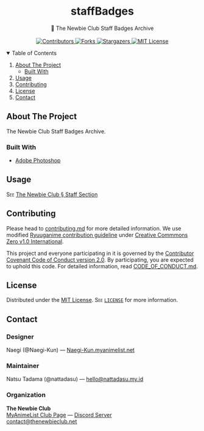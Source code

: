 <!-- markdownlint-configure-file
{
  "MD041": false
}
-->

<h1 align="center">staffBadges</h1>

<p align="center">
  📛 The Newbie Club Staff Badges Archive
  <br />
  <br />

  <!-- markdownlint-disable MD013 -->
  <a href="https://github.com/theNewbieClub-MAL/staffBadges/graphs/contributors">
    <img src="https://img.shields.io/github/contributors/theNewbieClub-MAL/staffBadges.svg?style=for-the-badge" alt="Contributors">
  </a>
  <a href="https://github.com/theNewbieClub-MAL/staffBadges/network/members">
    <img src="https://img.shields.io/github/forks/theNewbieClub-MAL/staffBadges.svg?style=for-the-badge" alt="Forks">
  </a>
  <a href="https://github.com/theNewbieClub-MAL/staffBadges/stargazers">
    <img src="https://img.shields.io/github/stars/theNewbieClub-MAL/staffBadges.svg?style=for-the-badge" alt="Stargazers">
  </a>
  <a href="https://github.com/theNewbieClub-MAL/staffBadges/blob/master/LICENSE">
    <img src="https://img.shields.io/github/license/theNewbieClub-MAL/staffBadges.svg?style=for-the-badge" alt="MIT License">
  </a>
  <!-- markdownlint-enable MD013-->
</p>

<!-- TABLE OF CONTENTS -->
<details open="open">
  <summary>Table of Contents</summary>
  <ol>
    <li>
      <a href="#about-the-project">About The Project</a>
      <ul>
        <li><a href="#built-with">Built With</a></li>
      </ul>
    </li>
    <li><a href="#usage">Usage</a></li>
    <li><a href="#contributing">Contributing</a></li>
    <li><a href="#license">License</a></li>
    <li><a href="#contact">Contact</a></li>
  </ol>
</details>

<!-- ABOUT THE PROJECT -->
## About The Project

The Newbie Club Staff Badges Archive.

### Built With

* [Adobe Photoshop](https://www.adobe.com/products/photoshop.html)

<!-- USAGE EXAMPLES -->
## Usage

<span style="font-variant: small-caps;">See</span>
[The Newbie Club § Staff Section](https://myanimelist.net/forum/?topicid=1523070)

<!-- CONTRIBUTING -->
## Contributing

Please head to [contributing.md](contributing.md) for more detailed information. We use modified
[Ryuuganime contribution guideline](https://github.com/ryuuganime/contributing) under
[Creative Commmons Zero v1.0 International](https://github.com/ryuuganime/contributing/blob/main/LICENSE).

This project and everyone participating in it is governed by the
[Contributor Covenant Code of Conduct version 2.0][conduct]. By participating, you are expected to
uphold this code. For detailed information, read [CODE_OF_CONDUCT.md][conduct].

<!-- LICENSE -->
## License

Distributed under the [MIT License][license]. <span style="font-variant: small-caps;">See</span>
[`LICENSE`][license] for more information.

<!-- CONTACT -->
## Contact

### Designer

Naegi (@Naegi-Kun) — [Naegi-Kun.myanimelist.net](https://myanimelist.net/profile/Naegi-Kun)

### Maintainer

Natsu Tadama (@nattadasu) — hello@nattadasu.my.id

### Organization

**The Newbie Club**<br>
[MyAnimeList Club Page][malClub] — [Discord Server][discord]<br>
contact@thenewbieclub.net

<!-- MARKDOWN LINKS & IMAGES -->
<!-- https://www.markdownguide.org/basic-syntax/#reference-style-links -->
[malClub]: https://myanimelist.net/clubs.php?cid=70668
[discord]: https://discord.gg/Q6H6Gf7
[conduct]: CODE_OF_CONDUCT.md
[license]: LICENSE